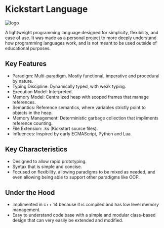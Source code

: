 # Kickstart Language
![logo](https://github.com/user-attachments/assets/5e461442-18d4-4039-8be2-b96e0000ceed)

A lightweight programming language designed for simplicity, flexibility, and ease of use. It was made as a personal project to more deeply understand how programming languages work, and is not meant to be used outside of educational purposes.
## Key Features
- Paradigm: Multi-paradigm. Mostly functional, imperative and procedural by nature.
- Typing Discipline: Dynamically typed, with weak typing.
- Execution Model: Interpreted.
- Memory Model: Centralized heap with scoped frames that manage references.
- Semantics: Reference semantics, where variables strictly point to objects in the heap.
- Memory Management: Deterministic garbage collection that impliments reference counting.
- File Extension: .ks (Kickstart source files).
- Influences: Inspired by early ECMAScript, Python and Lua.
## Key Characteristics
- Designed to allow rapid prototyping.
- Syntax that is simple and concise.
- Focused on flexibility, allowing paradigms to be mixed as needed, and even allowing being able to support other paradigms like OOP.
## Under the Hood
- Implimented in c++ 14 because it is compiled and has low level memory management.
- Easy to understand code base with a simple and modular class-based design that can very easily be extended and modified.
